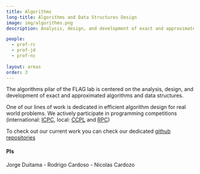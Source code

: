 ```yaml
---
title: Algorithms
long-title: Algorithms and Data Structures Design
image: img/algorithms.png
description: Analysis, design, and development of exact and approximated algorithms and data structures

people:
  - prof-rc
  - prof-jd
  - prof-nc
  
layout: areas
order: 3
---
```


The algorithms pilar of the FLAG lab is centered on the analysis, design, and development of exact and approximated algorithms and data structures.

One of our lines of work is dedicated in efficient algorithm design for real world problems. We actively participate in programming competitions (international: [ICPC](https://icpc.global), local: [CCPL](https://www.programmingleague.org) and [RPC](http://redprogramacioncompetitiva.com))

To check out our current work you can check our dedicated [github repositories](https://github.com/orgs/FLAGlab/teams/algorithms)

#### PIs

Jorge Duitama - Rodrigo Cardoso - Nicolas Cardozo
